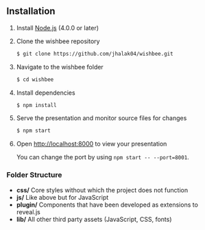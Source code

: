
## Installation

1. Install [Node.js](http://nodejs.org/) (4.0.0 or later)

1. Clone the wishbee repository
   ```sh
   $ git clone https://github.com/jhalak04/wishbee.git
   ```

1. Navigate to the wishbee folder
   ```sh
   $ cd wishbee
   ```

1. Install dependencies
   ```sh
   $ npm install
   ```

1. Serve the presentation and monitor source files for changes
   ```sh
   $ npm start
   ```

1. Open <http://localhost:8000> to view your presentation

   You can change the port by using `npm start -- --port=8001`.

### Folder Structure

- **css/** Core styles without which the project does not function
- **js/** Like above but for JavaScript
- **plugin/** Components that have been developed as extensions to reveal.js
- **lib/** All other third party assets (JavaScript, CSS, fonts)
